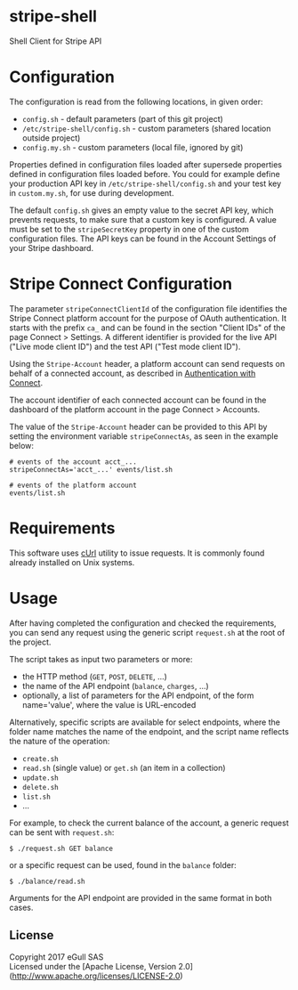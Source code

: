 # stripe-shell
Shell Client for Stripe API

# Configuration

The configuration is read from the following locations,
in given order:

* `config.sh` - default parameters
  (part of this git project)
* `/etc/stripe-shell/config.sh` - custom parameters
  (shared location outside project)
* `config.my.sh` - custom parameters
  (local file, ignored by git)

Properties defined in configuration files loaded after supersede
properties defined in configuration files loaded before. You could
for example define your production API key in `/etc/stripe-shell/config.sh`
and your test key in `custom.my.sh`, for use during development.

The default `config.sh` gives an empty value to the secret API key,
which prevents requests, to make sure that a custom key is configured.
A value must be set to the `stripeSecretKey` property in one of the
custom configuration files. The API keys can be found in the Account
Settings of your Stripe dashboard.

# Stripe Connect Configuration

The parameter `stripeConnectClientId` of the configuration file identifies
the Stripe Connect platform account for the purpose of OAuth authentication.
It starts with the prefix `ca_` and can be found in the section "Client IDs"
of the page Connect > Settings. A different identifier is provided for the
live API ("Live mode client ID") and the test API ("Test mode client ID").

Using the `Stripe-Account` header, a platform account can send requests on
behalf of a connected account, as described in
[Authentication with Connect](https://stripe.com/docs/connect/authentication).

The account identifier of each connected account can be found in the dashboard
of the platform account in the page Connect > Accounts.

The value of the `Stripe-Account` header can be provided to this API by setting
the environment variable `stripeConnectAs`, as seen in the example below:

```
# events of the account acct_...
stripeConnectAs='acct_...' events/list.sh

# events of the platform account
events/list.sh
```

# Requirements

This software uses [cUrl](https://curl.haxx.se/) utility to issue requests.
It is commonly found already installed on Unix systems.

# Usage

After having completed the configuration and checked the requirements,
you can send any request using the generic script `request.sh` at the root
of the project.

The script takes as input two parameters or more:

* the HTTP method (`GET`, `POST`, `DELETE`, ...)
* the name of the API endpoint (`balance`, `charges`, ...)
* optionally, a list of parameters for the API endpoint,
  of the form name='value', where the value is URL-encoded

Alternatively, specific scripts are available for select endpoints,
where the folder name matches the name of the endpoint, and the
script name reflects the nature of the operation:

* `create.sh`
* `read.sh` (single value) or `get.sh` (an item in a collection)
* `update.sh`
* `delete.sh`
* `list.sh`
* ...

For example, to check the current balance of the account,
a generic request can be sent with `request.sh`:

```
$ ./request.sh GET balance
```

or a specific request can be used, found in the `balance` folder:

```
$ ./balance/read.sh
```

Arguments for the API endpoint are provided in the same format in both cases.

## License

Copyright 2017 eGull SAS  
Licensed under the [Apache License, Version 2.0]
(http://www.apache.org/licenses/LICENSE-2.0)
